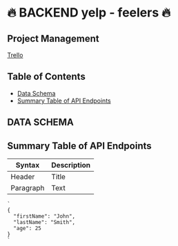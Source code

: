# 🔥 BACKEND  yelp - feelers  🔥

## Project Management

 [Trello](https://trello.com/b/N8pN0SZV/yelp-feelers) 

## Table of Contents

- [Data Schema](#data-schema-data-structures)
- [Summary Table of API Endpoints](#summary-table-of-api-endpoints)


## DATA SCHEMA







## Summary Table of API Endpoints
| Syntax    | Description |
| --------- | ----------- |
| Header    | Title       |
| Paragraph | Text        |

```
`
{
  "firstName": "John",
  "lastName": "Smith",
  "age": 25
}
`
```